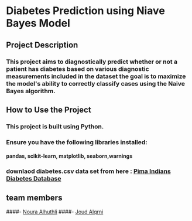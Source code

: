 # Diabetes Prediction using Niave Bayes Model 

## Project Description
### This project aims to diagnostically predict whether or not a patient has diabetes based on various diagnostic measurements included in the dataset the goal is to maximize the model's ability to correctly classify cases using the Naive Bayes algorithm.

## How to Use the Project
### This project is built using Python.
### Ensure you have the following libraries installed:
#### pandas, scikit-learn, matplotlib, seaborn,warnings
### downlaod diabetes.csv data set from here : [Pima Indians Diabetes Database](https://www.kaggle.com/uciml/pima-indiansdiabetes-database)

## team members 
####- [Noura Alhuthli]() 
####- [Joud Alqrni]() 
